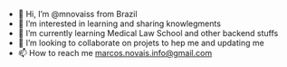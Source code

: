 - 👋 Hi, I’m @mnovaiss from Brazil
- 👀 I’m interested in learning and sharing knowlegments 
- 🌱 I’m currently learning Medical Law School and other backend stuffs
- 💞️ I’m looking to collaborate on projets to hep me and updating me
- 📫 How to reach me marcos.novais.info@gmail.com

<!---
mnovaiss/mnovaiss is a ✨ special ✨ repository because its `README.md` (this file) appears on your GitHub profile.
You can click the Preview link to take a look at your changes.
--->
